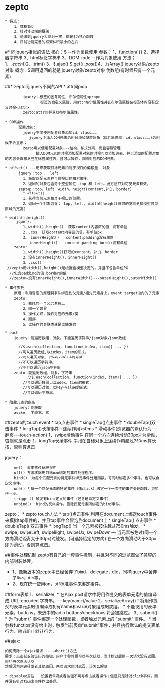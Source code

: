 # zepto
    * 特点：
        1、体积8kb
        2、针对移动端的框架
        3、语法同jquery大部分一样，都是$为核心函数
        4、目前功能完善的框架体积最小的左右
#* 同jquery相似的语法
        核心：$
            --作为函数使用
            参数：
                1、function(){}
                2、选择器字符串
                3、html标签字符串
                3、DOM code
            --作为对象使用
            方法；
                1、$.each()
                2、$.trim()
                3、$.ajax()   $.get()  $.post()
                4、$.isArray()
            jquery对象/zepto对象
            概念：$调用返回的就是 jquery对象/zepto对象 伪数组(有时候只有一个元素)
            
##* zepto同jquery不同的API
    * attr同prop
    
	        jquery：标签的固有属性，布尔值属性<prop>
	                标签的自定义属性，用attr布尔值属性并且布尔值属性在标签体内没有定义时候<attr>
	        zepto:attr同样获取布尔值属性。
        
    * DOM操作
          配置对象：
            jquery不同使用配置对象添加id，class。。。
               jquery中插入DOM元素的时候添加配置对象（属性选择器：id，class。。。)的时候不会显示；
            zepto可以使用配置对象---结构，样式分离，而且容易管理
                  插入DOM元素的时候添加配置对象的时候可以添加进去，并且添加的配置对象的内容会直接反应在标签属性内，且可以操作，影响对应的DOM元素。

    * offset()----用来获取目标元素相对于视口的偏移量  对象
          jquery：top ， left
            1、获取匹配元素在当前视口的相对偏移。
            2、返回的对象包含两个整型属性：top 和 left。此方法只对可见元素有效。
          zeptop：top，left，width，height(content,补白，border)
            * offset()
		    1、获得当前元素相对于视口的位置。
		    2、返回一个对象含有： top, left, width和height(获取的宽高是盒模型可见区域的宽高)
		        
    * width(),height()
         jquery:
            1、width(),height()  获取content内容区的值，没有单位
            2、.css  获取content内容区的值，有单位px
            3、 innerHeight()   content,padding没有单位
               innerHeight()   content,padding border没有单位
        zepto:
            1、width(),height()获取的content，补白，border
            2、没有innerHeight()，innerHeight()
            3、.css()
     //zepto用width(),height()是根据盒模型决定的，并且不包含单位PX
      //包含padding的值,border的值
      //zepto中没有innerHeight(),innerWidth()---outerHeight(),outerWidth()
            
    * 事件委托
        原理：利用冒泡的原理将事件绑定到父元素/祖先元素身上，event.target指向的子元素
        zepto：
            1、委托同一个父元素身上
            2、同一个世界
            3、操作关联，操作对应的元素/类
            4、顺序
            5、谁操作的关联类就是谁触发的
            
    * each
        jquery：能遍历数组，对象，不能遍历字符串/json对象/json数组

          //$.each(collection, function(index, item){ ... })
	      //可以遍历数组,以index，item的形式，
	      //可以遍历对象，以key-value的形式
	      //不可以遍历字符串。
	      //不可以遍历json字符串
        zepto：能遍历数组，对象，字符串
              //$.each(collection, function(index, item){ ... })
		    //可以遍历数组,以index，tiem的形式，
		    //可以遍历对象，以key-value的形式，
		    //可以遍历字符串。
        
    * 隐藏元素的宽高
        jquery：能获取
        zepto： 不能宽，高
        
##zepto的touch event
    * tap点击事件
    * singleTap()点击事件
    * doubleTap()双击事件
    * longTap()长按事件--连续作用750ms
    * 滑动事件(浏览器的默认行为---翻页---touch-action)
    1、swipe滑动事件 在同一个方向连续滑动30px才为滑动，否则就是点击
    2、longTap长按事件 手指在目标对象上连续作用超过750ms算长按，否则算点击
    
jquery：

        on()  绑定事件处理程序
		off() 方法移除用目标oon绑定的事件处理程序。
		bind()  为每个匹配元素的特定事件绑定事件处理函数，可同时绑定多个事件，也可以自定义事件。
		one() 为每一个匹配元素的特定事件（像click）绑定一个一次性的事件处理函数。只执行一次。
		trigger() 触发有bind定义的事件（通常是自定义事件）
		unbind()  bind的反向操作，删除匹配元素所绑定的bind事件。
       
zepto：
	   * zepto touch方法
				* tap()点击事件 利用在document上绑定touch事件来模拟tap事件的，并且tap事件会冒泡到document上
				* singleTap()  点击事件
				* doubleTap()  双击事件
				* longTap()    当一个元素被按住超过750ms触发。
				* swipe, swipeLeft, swipeRight, swipeUp, swipeDown — 当元素被划过(同一个方向滑动距离大于30px)时触发。(可选择给定的方向)
				   在一个方向滑动大于30px即为滑动。否则算点击。


##事件处理机制
 zepto有自己的一套事件机制，并且对不同的浏览器做了兼容的内部封装处理。
 * 1、像新版本的zepto中已经舍弃了bind，delegate，die，同样jquery中舍弃了live，die等。
 * 2、现在统一使用on，off标准事件来绑定事件。


##form表单
    1、serialize()
        * 在Ajax post请求中将用作提交的表单元素的值编译成 URL-encoded 字符串。---key(name)/value
    2、serializeArray()
        * 将用作提交的表单元素的值编译成拥有name和value对象组成的数组。
        * 不能使用的表单元素，buttons，未选中的radio buttons/checkboxs 将会被跳过。
    3、submit()
        * 为 "submit" 事件绑定一个处理函数，或者触发元素上的 "submit" 事件。
        * 当参数function没有给出时，触发当前表单“submit”事件，并且执行默认的提交表单行为，除非阻止默认行为。

##ajax:

    如何废除一个ajax请求 ----abort()方法
    需求：点击获取验证码的按钮，用户十秒时候可以再次获取，当十秒过后第一次请求没有返回，用户再次点击获取
    然后因为网速好或者其他原因，两次请求同时返回，该怎么解决

    * disabled属性   设置表单项或者按钮不可再点击或者操作；但是只是针对click事件，而并没有针对touch事件作出处理。